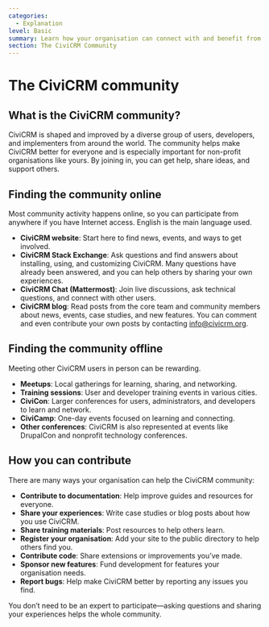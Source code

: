 ```yaml
---
categories:
  - Explanation
level: Basic
summary: Learn how your organisation can connect with and benefit from the CiviCRM community, both online and offline, and discover ways to contribute.
section: The CiviCRM Community
---
```


# The CiviCRM community

## What is the CiviCRM community?

CiviCRM is shaped and improved by a diverse group of users, developers, and implementers from around the world. The community helps make CiviCRM better for everyone and is especially important for non-profit organisations like yours. By joining in, you can get help, share ideas, and support others.

## Finding the community online

Most community activity happens online, so you can participate from anywhere if you have Internet access. English is the main language used.

- **CiviCRM website**: Start here to find news, events, and ways to get involved.
- **CiviCRM Stack Exchange**: Ask questions and find answers about installing, using, and customizing CiviCRM. Many questions have already been answered, and you can help others by sharing your own experiences.
- **CiviCRM Chat (Mattermost)**: Join live discussions, ask technical questions, and connect with other users.
- **CiviCRM blog**: Read posts from the core team and community members about news, events, case studies, and new features. You can comment and even contribute your own posts by contacting info@civicrm.org.

## Finding the community offline

Meeting other CiviCRM users in person can be rewarding.

- **Meetups**: Local gatherings for learning, sharing, and networking.
- **Training sessions**: User and developer training events in various cities.
- **CiviCon**: Larger conferences for users, administrators, and developers to learn and network.
- **CiviCamp**: One-day events focused on learning and connecting.
- **Other conferences**: CiviCRM is also represented at events like DrupalCon and nonprofit technology conferences.

## How you can contribute

There are many ways your organisation can help the CiviCRM community:

- **Contribute to documentation**: Help improve guides and resources for everyone.
- **Share your experiences**: Write case studies or blog posts about how you use CiviCRM.
- **Share training materials**: Post resources to help others learn.
- **Register your organisation**: Add your site to the public directory to help others find you.
- **Contribute code**: Share extensions or improvements you’ve made.
- **Sponsor new features**: Fund development for features your organisation needs.
- **Report bugs**: Help make CiviCRM better by reporting any issues you find.

You don’t need to be an expert to participate—asking questions and sharing your experiences helps the whole community.

<!--
Source: https://docs.civicrm.org/some/page/
 -->

<!--
This page provides background, context, and ways to participate in the CiviCRM community, making it an Explanation per Diátaxis. It is not a step
-by-step tutorial, problem-oriented guide, or reference of commands/options. The content is introductory and suitable for Basic level users. If split, practical "how to join online/offline" could become a Guide, but the main focus here is on understanding and context. -->
